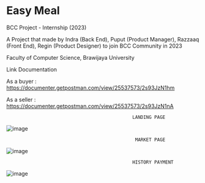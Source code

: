 # Easy Meal
BCC Project - Internship (2023)

A Project that made by Indra (Back End), Puput (Product Manager), Razzaaq (Front End), Regin (Product Designer) to join BCC Community in 2023

Faculty of Computer Science, Brawijaya University


Link Documentation

As a buyer  :
https://documenter.getpostman.com/view/25537573/2s93JzN1hm

As a seller :
https://documenter.getpostman.com/view/25537573/2s93JzN1nA


                                                  LANDING PAGE

![image](https://user-images.githubusercontent.com/112854205/226233879-452b3acd-24ce-48be-aa7c-8aa5cd7bfbd4.png)


                                                   MARKET PAGE

![image](https://user-images.githubusercontent.com/112854205/226234053-1ed8f05b-a875-4c5d-a035-8312cf2197d6.png)


                                                  HISTORY PAYMENT

![image](https://user-images.githubusercontent.com/112854205/226234181-c069a153-19cc-467d-b2fb-bac2b1faef90.png)

